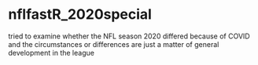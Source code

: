 # nflfastR_2020special
tried to examine whether the NFL season 2020 differed because of COVID and the circumstances or differences are just a matter of general development in the league
